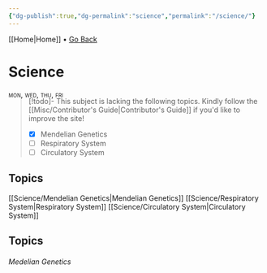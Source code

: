 ```yaml
---
{"dg-publish":true,"dg-permalink":"science","permalink":"/science/"}
---
```


[[Home\|Home]] • <a href="javascript:history.back()">Go Back</a>

# Science

<div style="font-variant: small-caps; margin-bottom: -18px;">mon, wed, thu, fri</div>

>[!todo]- This subject is lacking the following topics. Kindly follow the [[Misc/Contributor's Guide\|Contributor's Guide]] if you'd like to improve the site!
> - [x] Mendelian Genetics
> - [ ] Respiratory System
> - [ ] Circulatory System

## Topics
[[Science/Mendelian Genetics\|Mendelian Genetics]]
[[Science/Respiratory System\|Respiratory System]]
[[Science/Circulatory System\|Circulatory System]]

## Topics

<article class="topic">
  <section class="body white-text">
  <a href="/mendelian-genetics"></a>
  <h6>Medelian Genetics</h6>
  </section>
</article>